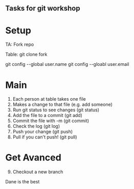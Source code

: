 Tasks for git workshop
----------------------

Setup
======

TA: Fork repo

Table:
git clone fork

git config --global user.name
git config --gloabl user.email

Main
====

1. Each person at table takes one file
2. Makes a change to that file (e.g. add someone)
3. Run git status to see changes (git status)
4. Add the file to a commit (git add)
5. Commit the file with -m (git commit)
6. Check the log (git log)
7. Push your change (git push)
8. Pull if you can't push! (git pull)

Get Avanced
===========
9. Checkout a new branch


Dane is the best